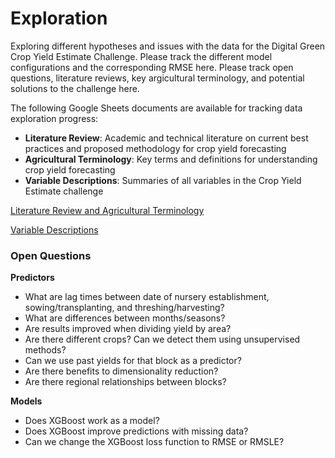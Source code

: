 # Exploration

Exploring different hypotheses and issues with the data for the Digital Green Crop Yield Estimate Challenge. Please track the different model configurations and the corresponding RMSE here. Please track open questions, literature reviews, key argicultural terminology, and potential solutions to the challenge here.

The following Google Sheets documents are available for tracking data exploration progress:
- **Literature Review**: Academic and technical literature on current best practices and proposed methodology for crop yield forecasting
- **Agricultural Terminology**: Key terms and definitions for understanding crop yield forecasting
- **Variable Descriptions**: Summaries of all variables in the Crop Yield Estimate challenge

[Literature Review and Agricultural Terminology](https://docs.google.com/spreadsheets/d/1rkmqYmPFRBwvi-g2wKKVJ9ZElrss3gw5C6AgDLTZF8k/edit?usp=sharing)

[Variable Descriptions](https://docs.google.com/spreadsheets/d/1ASWzNjuvdYaqWgYlU4L_7gABIkig0wKU8GyFhQ19rx4/edit#gid=174692797)

### Open Questions

**Predictors**
- What are lag times between date of nursery establishment, sowing/transplanting, and threshing/harvesting?
- What are differences between months/seasons?
- Are results improved when dividing yield by area?
- Are there different crops? Can we detect them using unsupervised methods?
- Can we use past yields for that block as a predictor?
- Are there benefits to dimensionality reduction?
- Are there regional relationships between blocks?

**Models**
- Does XGBoost work as a model?
- Does XGBoost improve predictions with missing data?
- Can we change the XGBoost loss function to RMSE or RMSLE?
